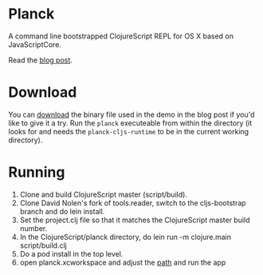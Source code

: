 # Planck

A command line bootstrapped ClojureScript REPL for OS X based on JavaScriptCore.

Read the [blog post](http://blog.fikesfarm.com/posts/2015-07-16-fast-javascriptcore-desktop-clojurescript-repl.html).

# Download

You can [download](http://blog.fikesfarm.com/planck-demo.tar.gz) the binary file used in the demo in the blog post if you'd like to give it a try. Run the `planck` executeable from within the directory (it looks for and needs the `planck-cljs-runtime` to be in the current working directory).

# Running

1. Clone and build ClojureScript master (script/build).
2. Clone David Nolen's fork of tools.reader, switch to the cljs-bootstrap branch and do lein install.
3. Set the project.clj file so that it matches the ClojureScript master build number.
4. In the ClojureScript/planck directory, do lein run -m clojure.main script/build.clj
5. Do a pod install in the top level.
6. open planck.xcworkspace and adjust the [path](https://github.com/mfikes/planck/blob/master/planck/Planck.m#L29) and run the app

